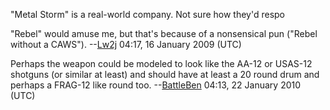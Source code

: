 "Metal Storm" is a real-world company. Not sure how they'd respo

"Rebel" would amuse me, but that's because of a nonsensical pun ("Rebel
without a CAWS"). --[Lw2j](User:Lw2j "wikilink") 04:17, 16 January 2009
(UTC)

Perhaps the weapon could be modeled to look like the AA-12 or USAS-12
shotguns (or similar at least) and should have at least a 20 round drum
and perhaps a FRAG-12 like round too.
--[BattleBen](User:BattleBen "wikilink") 04:13, 22 January 2010 (UTC)